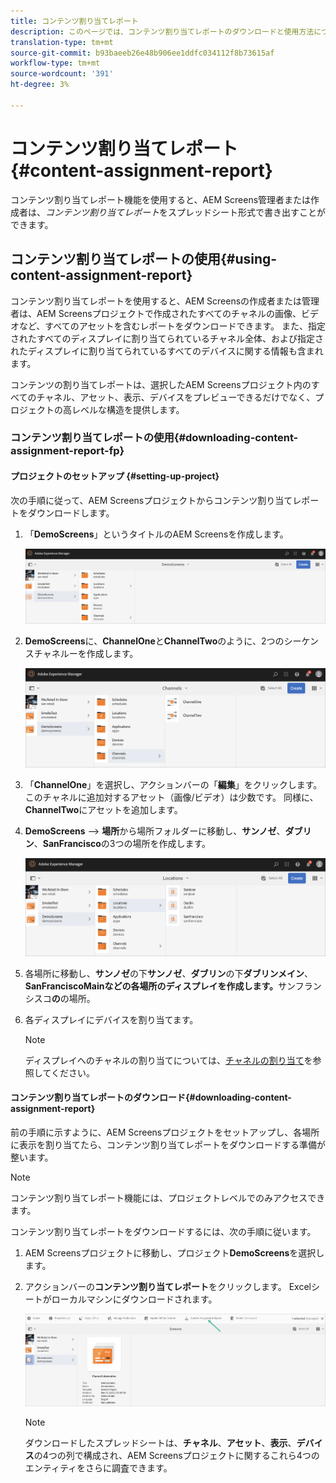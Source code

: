 ```yaml
---
title: コンテンツ割り当てレポート
description: このページでは、コンテンツ割り当てレポートのダウンロードと使用方法について説明します。
translation-type: tm+mt
source-git-commit: b93baeeb26e48b906ee1ddfc034112f8b73615af
workflow-type: tm+mt
source-wordcount: '391'
ht-degree: 3%

---
```



# コンテンツ割り当てレポート {#content-assignment-report}

コンテンツ割り当てレポート機能を使用すると、AEM Screens管理者または作成者は、*コンテンツ割り当てレポート*&#x200B;をスプレッドシート形式で書き出すことができます。

## コンテンツ割り当てレポートの使用{#using-content-assignment-report}

コンテンツ割り当てレポートを使用すると、AEM Screensの作成者または管理者は、AEM Screensプロジェクトで作成されたすべてのチャネルの画像、ビデオなど、すべてのアセットを含むレポートをダウンロードできます。 また、指定されたすべてのディスプレイに割り当てられているチャネル全体、および指定されたディスプレイに割り当てられているすべてのデバイスに関する情報も含まれます。

コンテンツの割り当てレポートは、選択したAEM Screensプロジェクト内のすべてのチャネル、アセット、表示、デバイスをプレビューできるだけでなく、プロジェクトの高レベルな構造を提供します。

### コンテンツ割り当てレポートの使用{#downloading-content-assignment-report-fp}

#### プロジェクトのセットアップ {#setting-up-project}

次の手順に従って、AEM Screensプロジェクトからコンテンツ割り当てレポートをダウンロードします。

1. 「**DemoScreens**」というタイトルのAEM Screensを作成します。

   ![画像](/help/user-guide/assets/content-assignment-report/car-1.png)

1. **DemoScreens**&#x200B;に、**ChannelOne**&#x200B;と&#x200B;**ChannelTwo**&#x200B;のように、2つのシーケンスチャネルーを作成します。

   ![画像](/help/user-guide/assets/content-assignment-report/car-2.png)

1. 「**ChannelOne**」を選択し、アクションバーの「**編集**」をクリックします。 このチャネルに追加対するアセット（画像/ビデオ）は少数です。 同様に、**ChannelTwo**&#x200B;にアセットを追加します。

1. **DemoScreens** —> **場所**&#x200B;から場所フォルダーに移動し、**サンノゼ**、**ダブリン**、**SanFrancisco**&#x200B;の3つの場所を作成します。

   ![画像](/help/user-guide/assets/content-assignment-report/car-3.png)

1. 各場所に移動し、**サンノゼ**&#x200B;の下&#x200B;**サンノゼ**、**ダブリン**&#x200B;の下&#x200B;**ダブリンメイン**、**SanFranciscoMainなどの各場所のディスプレイを作成します。**&#x200B;サンフランシスコ&#x200B;**の**&#x200B;の場所。

1. 各ディスプレイにデバイスを割り当てます。

   >[!NOTE]
   >ディスプレイへのチャネルの割り当てについては、[チャネルの割り当て](/help/user-guide/channel-assignment.md)を参照してください。

#### コンテンツ割り当てレポートのダウンロード{#downloading-content-assignment-report}

前の手順に示すように、AEM Screensプロジェクトをセットアップし、各場所に表示を割り当てたら、コンテンツ割り当てレポートをダウンロードする準備が整います。

>[!NOTE]
>コンテンツ割り当てレポート機能には、プロジェクトレベルでのみアクセスできます。

コンテンツ割り当てレポートをダウンロードするには、次の手順に従います。

1. AEM Screensプロジェクトに移動し、プロジェクト&#x200B;**DemoScreens**&#x200B;を選択します。

1. アクションバーの&#x200B;**コンテンツ割り当てレポート**&#x200B;をクリックします。 Excelシートがローカルマシンにダウンロードされます。

   ![画像](/help/user-guide/assets/content-assignment-report/can-download.png)

   >[!NOTE]
   >ダウンロードしたスプレッドシートは、**チャネル**、**アセット**、**表示**、**デバイス**&#x200B;の4つの列で構成され、AEM Screensプロジェクトに関するこれら4つのエンティティをさらに調査できます。





